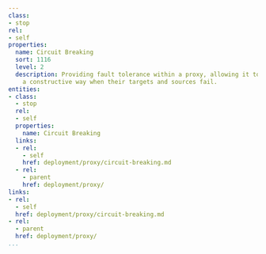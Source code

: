 ```yaml
---
class:
- stop
rel:
- self
properties:
  name: Circuit Breaking
  sort: 1116
  level: 2
  description: Providing fault tolerance within a proxy, allowing it to respond in
    a constructive way when their targets and sources fail.
entities:
- class:
  - stop
  rel:
  - self
  properties:
    name: Circuit Breaking
  links:
  - rel:
    - self
    href: deployment/proxy/circuit-breaking.md
  - rel:
    - parent
    href: deployment/proxy/
links:
- rel:
  - self
  href: deployment/proxy/circuit-breaking.md
- rel:
  - parent
  href: deployment/proxy/
...
```

